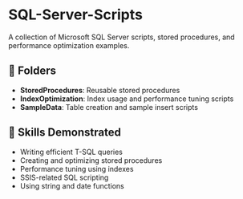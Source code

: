 # SQL-Server-Scripts

A collection of Microsoft SQL Server scripts, stored procedures, and performance optimization examples.

## 📂 Folders
- **StoredProcedures**: Reusable stored procedures
- **IndexOptimization**: Index usage and performance tuning scripts
- **SampleData**: Table creation and sample insert scripts

## 🚀 Skills Demonstrated
- Writing efficient T-SQL queries
- Creating and optimizing stored procedures
- Performance tuning using indexes
- SSIS-related SQL scripting
- Using string and date functions
